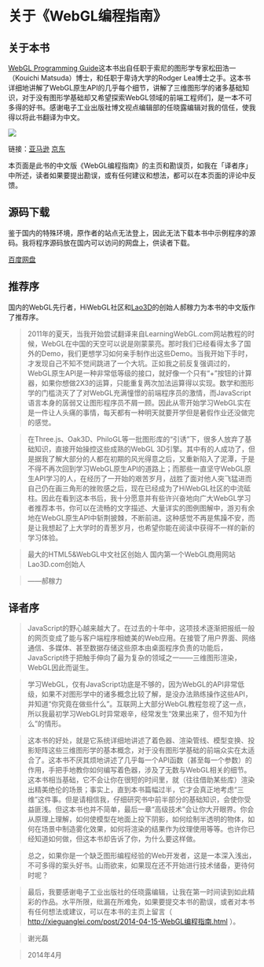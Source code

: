 # 关于《WebGL编程指南》

## 关于本书

[WebGL Programming Guide](http://www.amazon.com/WebGL-Programming-Guide-Interactive-Graphics/dp/0321902920)这本书出自任职于索尼的图形学专家松田浩一（Kouichi Matsuda）博士，和任职于卑诗大学的Rodger Lea博士之手。这本书详细地讲解了WebGL原生API的几乎每个细节，讲解了三维图形学的诸多基础知识，对于没有图形学基础却又希望探索WebGL领域的前端工程师们，是一本不可多得的好书。感谢电子工业出版社博文视点编辑部的任晓露编辑对我的信任，使我得以将此书翻译为中文。

![](https://img.alicdn.com/tps/TB18qDdLpXXXXaQXVXXXXXXXXXX-387-500.jpg)

链接：[亚马逊][亚马逊] [京东][京东]

[亚马逊]:http://www.amazon.cn/WebGL%E7%BC%96%E7%A8%8B%E6%8C%87%E5%8D%97-Kouichi-Matsuda/dp/B00KXQPR0Y/ref=sr_1_1?ie=UTF8&qid=1404620894&sr=8-1&keywords=webgl%E7%BC%96%E7%A8%8B%E6%8C%87%E5%8D%97

[京东]:http://item.jd.com/11482379.html

本页面是此书的中文版《WebGL编程指南》的主页和勘误页，如我在「译者序」中所述，读者如果要提出勘误，或有任何建议和想法，都可以在本页面的评论中反馈。

## 源码下载

鉴于国内的特殊环境，原作者的站点无法登上，因此无法下载本书中示例程序的源码。我将程序源码放在国内可以访问的网盘上，供读者下载。

[百度网盘][百度网盘]

[百度网盘]:http://pan.baidu.com/s/1jGLvTl0

## 推荐序

国内的WebGL先行者，HiWebGL社区和[Lao3D][Lao3D]的创始人郝稼力为本书的中文版作了推荐序。

[Lao3D]:http://www.lao3d.com/

> 2011年的夏天，当我开始尝试翻译来自LearningWebGL.com网站教程的时候，WebGL在中国的天空可以说是刚蒙蒙亮。那时我们已经看得太多了国外的Demo，我们更想学习如何亲手制作出这些Demo。当我开始下手时，才发现自己不知不觉间跳进了一个大坑。正如我之前反复强调过的，WebGL原生API是一种非常低等级的接口，就好像一个只有“+”按钮的计算器，如果你想做2X3的运算，只能重复两次加法运算得以实现。数学和图形学的门槛浇灭了了对WebGL充满憧憬的前端程序员的激情，而JavaScript语言本身的孱弱又让图形程序员不屑一顾。因此从零开始学习WebGL实在是一件让人头痛的事情，每天都有一种明天就要开学但是暑假作业还没做完的感觉。

> 在Three.js、Oak3D、PhiloGL等一批图形库的“引诱”下，很多人放弃了基础知识，直接开始操控这些成熟的WebGL 3D引擎。其中有的人成功了，但是据我了解大部分的人都在初期的风光得意之后，又重新陷入了泥潭，于是不得不再次回到学习WebGL原生API的道路上；而那些一直坚守WebGL原生API学习的人，在经历了一开始的艰苦岁月，战胜了面对他人突飞猛进而自己仍在画三角形的挫败感之后，现在已经成为了HiWebGL社区的中流砥柱。因此在看到这本书后，我十分愿意并有些许兴奋地向广大WebGL学习者推荐本书，你可以在流畅的文字描述、大量详实的图例图解中，游刃有余地在WebGL原生API中斩荆披棘，不断前进。这种感觉不再是焦躁不安，而是让我想起了上大学时的青葱岁月，也希望你能在阅读中获得不一样的新的学习体验。

>最大的HTML5&WebGL中文社区创始人
>国内第一个WebGL商用网站Lao3D.com创始人

>——郝稼力

## 译者序

> JavaScript的野心越来越大了。在过去的十年中，这项技术逐渐把报纸一般的网页变成了能与客户端程序相媲美的Web应用。在接管了用户界面、网络通信、多媒体、甚至数据存储这些原本由桌面程序负责的功能后，JavaScript终于把触手伸向了最为复杂的领域之一——三维图形渲染，WebGL因此而诞生。

> 学习WebGL，仅有JavaScript功底是不够的，因为WebGL的API非常低级，如果不对图形学中的诸多概念比较了解，是没办法熟练操作这些API，并知道“你究竟在做些什么”。互联网上大部分WebGL教程忽视了这一点，所以我最初学习WebGL时异常艰辛，经常发生“效果出来了，但不知为什么”的情形。

> 这本书的好处，就是它系统详细地讲述了着色器、渲染管线、模型变换、投影矩阵这些三维图形学的基本概念，对于没有图形学基础的前端众实在太适合了。这本书不厌其烦地讲述了几乎每一个API函数（甚至每一个参数）的作用，手把手地教你如何编写着色器，涉及了无数与WebGL相关的细节。这本书相当基础，它不会让你在很短的时间里，就（往往借助某些库）渲染出精美绝伦的场景；事实上，直到本书篇幅过半，它才会真正地考虑“三维”这件事。但是请相信我，仔细研究书中前半部分的基础知识，会使你受益匪浅。但这本书也并不简单，最后一章“高级技术”会让你大开眼界。你会从原理上理解，如何使模型在地面上投下阴影，如何绘制半透明的物体，如何在场景中制造雾化效果，如何将渲染的结果作为纹理使用等等。也许你已经知道如何做，但这本书却告诉了你，为什么要这样做。

> 总之，如果你是一个缺乏图形编程经验的Web开发者，这是一本深入浅出，不可多得的案头好书。山雨欲来，如果现在还不开始进行技术储备，更待何时呢？

> 最后，我要感谢电子工业出版社的任晓露编辑，让我在第一时间读到如此精彩的作品。水平所限，纰漏在所难免，如果要提交本书的勘误，或者对本书有任何想法或建议，可以在本书的主页上留言（ http://xieguanglei.com/post/2014-04-15-WebGL编程指南.html ）。

> 谢光磊

> 2014年4月

